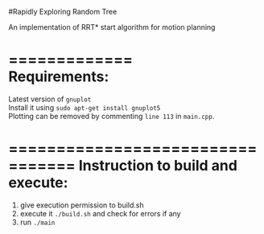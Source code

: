 #Rapidly Exploring Random Tree  

An implementation of RRT* start algorithm for motion planning  

=============  
Requirements:  
=============  
Latest version of `gnuplot`  
Install it using `sudo apt-get install gnuplot5`  
Plotting can be removed by commenting `line 113` in `main.cpp`.  

=================================
Instruction to build and execute:  
=================================  
1) give execution permission to build.sh  
2) execute it `./build.sh` and check for errors if any  
3) run `./main`  


